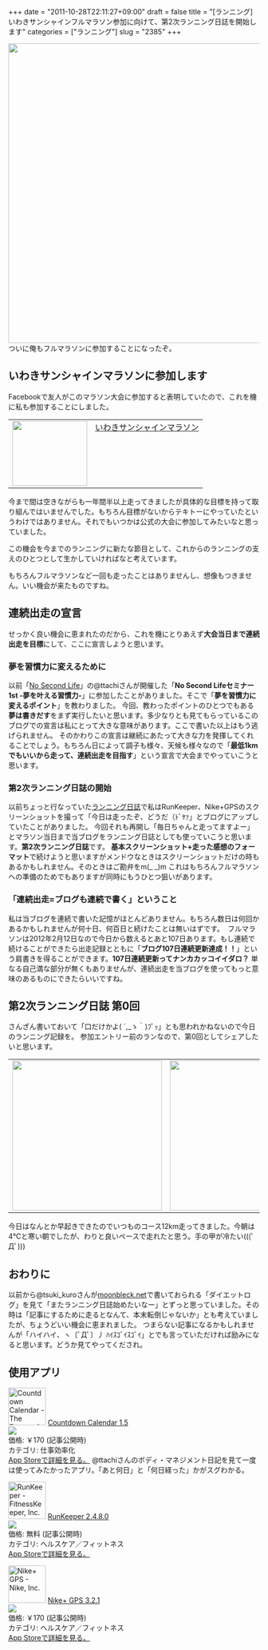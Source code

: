 +++
date = "2011-10-28T22:11:27+09:00"
draft = false
title = "[ランニング]いわきサンシャインフルマラソン参加に向けて、第2次ランニング日誌を開始します"
categories = ["ランニング"]
slug = "2385"
+++

<a href="http://knk-n.com/wp-content/uploads/2011/10/0011.jpg"><img class="articleImg" src="http://knk-n.com/wp-content/uploads/2011/10/0011.jpg" alt="" width="600" height="auto"/></a>
ついに俺もフルマラソンに参加することになったぞ。<!--more--><h2>いわきサンシャインマラソンに参加します</h2>
Facebookで友人がこのマラソン大会に参加すると表明していたので、これを機に私も参加することにしました。

<table border="0"><td valign="top" width="150"><a href="http://www.iwaki-marathon.jp/" target="_blank"><img src="http://capture.heartrails.com/150x130/shadow?http://www.iwaki-marathon.jp/" alt="" width="150" height="130" /></a></td><td valign="top"><a  href="http://www.iwaki-marathon.jp/" target="_blank">いわきサンシャインマラソン</a><a href="http://b.hatena.ne.jp/entry/http://www.iwaki-marathon.jp/" target="_blank"><img src="http://b.hatena.ne.jp/entry/image/http://www.iwaki-marathon.jp/" alt="" /></a></td></table>

今まで間は空きながらも一年間半以上走ってきましたが具体的な目標を持って取り組んではいませんでした。もちろん目標がないからテキトーにやっていたというわけではありません。それでもいつかは公式の大会に参加してみたいなと思っていました。

この機会を今までのランニングに新たな節目として、これからのランニングの支えのひとつとして生かしていければなと考えています。

もちろんフルマラソンなど一回も走ったことはありませんし、想像もつきません。いい機会が来たものですね。

<h2>連続出走の宣言</h2>
せっかく良い機会に恵まれたのだから、これを機にとりあえず<strong>大会当日まで連続出走を目標</strong>にして、ここに宣言しようと思います。

<h3>夢を習慣力に変えるために</h3>
以前「<a href="http://ttcbn.net/no_second_life/" target="_blank">No Second Life</a>」の@ttachiさんが開催した「<strong>No Second Lifeセミナー1st -夢を叶える習慣力-</strong>」に参加したことがありました。そこで「<strong>夢を習慣力に変えるポイント</strong>」を教わりました。
今回、教わったポイントのひとつでもある<strong>夢は書きだす</strong>をまず実行したいと思います。多少なりとも見てもらっているこのブログでの宣言は私にとって大きな意味があります。ここで書いた以上はもう逃げられません。
そのかわりこの宣言は継続にあたって大きな力を発揮してくれることでしょう。もちろん日によって調子も様々、天候も様々なので「<strong>最低1kmでもいいから走って、連続出走を目指す</strong>」という宣言で大会までやっていこうと思います。
<h3>第2次ランニング日誌の開始</h3>
以前ちょっと行なっていた<a href="http://knk-n.com/tag/running-diary/" target="_blank">ランニング日誌</a>で私はRunKeeper、Nike+GPSのスクリーンショットを撮って「今日は走ったぞ、どうだ（ﾄﾞﾔｧ」とブログにアップしていたことがありました。
今回それも再開し「毎日ちゃんと走ってますよー」とマラソン当日まで当ブログをランニング日誌としても使っていこうと思います。<strong>第2次ランニング日誌</strong>です。
<strong>基本スクリーンショット+走った感想のフォーマット</strong>で続けようと思いますがメンドウなときはスクリーンショットだけの時もあるかもしれません。そのときはご勘弁をm(_ _)m
これはもちろんフルマラソンへの準備のためでもありますが同時にもうひとつ狙いがあります。
<h3>「連続出走=ブログも連続で書く」ということ</h3>
私は当ブログを連続で書いた記憶がほとんどありません。もちろん数日は何回かあるかもしれませんが何十日、何百日と続けたことは無いはずです。
<a href="http://knk-n.com/wp-content/uploads/2011/10/skitched-20111028-214528.jpg"><img class="articleImg" src="http://knk-n.com/wp-content/uploads/2011/10/skitched-20111028-214528.jpg" alt="" width="" height=""/></a>
フルマラソンは2012年2月12日なので今日から数えるとあと107日あります。もし連続で続けることができたら出走記録とともに「<strong>ブログ107日連続更新達成！！</strong>」という肩書きを得ることができます。<strong>107日連続更新ってナンカカッコイイダロ？</strong>
単なる自己満な部分が無くもありませんが、連続出走を当ブログを使ってもっと意味のあるものにできたらいいですね。

<h2>第2次ランニング日誌 第0回</h2>
さんざん書いておいて「口だけかよ( ´,_ゝ｀)ﾌﾟｯ」とも思われかねないので今日のランニング記録を。
参加エントリー前のランなので、第0回としてシェアしたいと思います。
<table>
<tr>
<td>
<a href="http://knk-n.com/wp-content/uploads/2011/10/IMG_4743.jpg"><img class="articleImg" src="http://knk-n.com/wp-content/uploads/2011/10/IMG_4743.jpg" alt="" width="300" height="auto"/></a>
</td>
<td>
<a href="http://knk-n.com/wp-content/uploads/2011/10/IMG_4744.jpg"><img class="articleImg" src="http://knk-n.com/wp-content/uploads/2011/10/IMG_4744.jpg" alt="" width="300" height="auto"/></a>
</td>
</tr>
</table>
今日はなんとか早起きできたのでいつものコース12km走ってきました。今朝は4℃と寒い朝でしたが、わりと良いペースで走れたと思う。手の甲が冷たい(((ﾟДﾟ)))
<h2>おわりに</h2>
以前から@tsuki_kuroさんが<a href="http://moonbleck.net" target="_blank">moonbleck.net</a>で書いておられる「ダイエットログ」を見て「またランニング日誌始めたいなー」とずっと思っていました。その時は「記事にするために走るとなんて、本末転倒じゃないか」とも考えていましたが、ちょうどいい機会に恵まれました。
つまらない記事になるかもしれませんが「ハイハイ、ヽ〔ﾟДﾟ〕丿 ﾊｲｽｺﾞｲｽｺﾞｲ」とでも言っていただければ励みになると思います。どうか見てやってくだされ。
<h2>使用アプリ</h2>
<a href="http://itunes.apple.com/jp/app/countdown-calendar/id311396436?mt=8&uo=4" target="new"><img class="appstorehelper_appicn" width="75" height="75" src="http://a3.mzstatic.com/us/r1000/056/Purple/66/3d/3e/mzi.mfbhhljd.jpg" alt="Countdown Calendar - The Future of Pinball, LLC"></a>
<a href="http://itunes.apple.com/jp/app/countdown-calendar/id311396436?mt=8&uo=4" target="new">Countdown Calendar 1.5</a><br>
<a href="http://itunes.apple.com/jp/app/countdown-calendar/id311396436?mt=8&uo=4" target="itunes_store"><img class="appstorehelper_icn" src="http://ax.phobos.apple.com.edgesuite.net/ja_jp/images/web/linkmaker/badge_appstore-sm.gif" ></a><br>
価格: &#65509;170 (記事公開時)<br>
カテゴリ: 仕事効率化<br>
<a href="http://itunes.apple.com/jp/app/countdown-calendar/id311396436?mt=8&uo=4" target="new">App Storeで詳細を見る。</a>
@ttachiさんのボディ・マネジメント日記を見て一度は使ってみたかったアプリ。「あと何日」と「何日経った」かがスグわかる。

<a href="http://itunes.apple.com/jp/app/runkeeper/id300235330?mt=8&uo=4" target="new"><img class="appstorehelper_appicn" width="75" height="75" src="http://a3.mzstatic.com/us/r1000/103/Purple/06/ce/61/mzl.znawhtxu.jpg" alt="RunKeeper - FitnessKeeper, Inc."></a>
<a href="http://itunes.apple.com/jp/app/runkeeper/id300235330?mt=8&uo=4" target="new">RunKeeper 2.4.8.0</a><br>
<a href="http://itunes.apple.com/jp/app/runkeeper/id300235330?mt=8&uo=4" target="itunes_store"><img class="appstorehelper_icn" src="http://ax.phobos.apple.com.edgesuite.net/ja_jp/images/web/linkmaker/badge_appstore-sm.gif" ></a><br>
価格: 無料 (記事公開時)<br>
カテゴリ: ヘルスケア／フィットネス<br>
<a href="http://itunes.apple.com/jp/app/runkeeper/id300235330?mt=8&uo=4" target="new">App Storeで詳細を見る。</a>

<a href="http://itunes.apple.com/jp/app/nike-gps/id387771637?mt=8&uo=4" target="new"><img class="appstorehelper_appicn" width="75" height="75" src="http://a5.mzstatic.com/us/r1000/119/Purple/65/17/c0/mzl.xfbkswei.png" alt="Nike+ GPS - Nike, Inc."></a>
<a href="http://itunes.apple.com/jp/app/nike-gps/id387771637?mt=8&uo=4" target="new">Nike+ GPS 3.2.1</a><br>
<a href="http://itunes.apple.com/jp/app/nike-gps/id387771637?mt=8&uo=4" target="itunes_store"><img class="appstorehelper_icn" src="http://ax.phobos.apple.com.edgesuite.net/ja_jp/images/web/linkmaker/badge_appstore-sm.gif" ></a><br>
価格: &#65509;170 (記事公開時)<br>
カテゴリ: ヘルスケア／フィットネス<br>
<a href="http://itunes.apple.com/jp/app/nike-gps/id387771637?mt=8&uo=4" target="new">App Storeで詳細を見る。</a>
